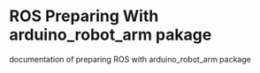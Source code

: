 # ROS Preparing With arduino_robot_arm pakage
documentation of preparing ROS with arduino_robot_arm package
